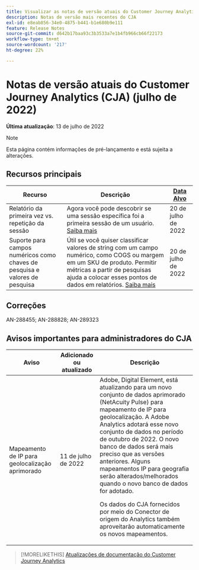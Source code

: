 ```yaml
---
title: Visualizar as notas de versão atuais do Customer Journey Analytics
description: Notas de versão mais recentes do CJA
exl-id: e8eab856-34e0-4875-b441-b1e680b9e111
feature: Release Notes
source-git-commit: d642b17baa93c3b3533a7e1b4fb966cb66f22173
workflow-type: tm+mt
source-wordcount: '217'
ht-degree: 22%

---
```


# Notas de versão atuais do Customer Journey Analytics (CJA) (julho de 2022)

**Última atualização**: 13 de julho de 2022

>[!NOTE]
>
>Esta página contém informações de pré-lançamento e está sujeita a alterações.

## Recursos principais

| Recurso | Descrição | [Data Alvo](/help/release-notes/releases.md) |
| ----------- | ---------- | ----- |
| Relatório da primeira vez vs. repetição da sessão | Agora você pode descobrir se uma sessão específica foi a primeira sessão de um usuário. [Saiba mais](https://experienceleague.adobe.com/docs/analytics-platform/using/cja-dataviews/data-views-usecases.html?lang=en#new-repeat) | 20 de julho de 2022 |
| Suporte para campos numéricos como chaves de pesquisa e valores de pesquisa | Útil se você quiser classificar valores de string com um campo numérico, como COGS ou margem em um SKU de produto. Permitir métricas a partir de pesquisas ajuda a colocar esses pontos de dados em relatórios. [Saiba mais](https://experienceleague.adobe.com/docs/analytics-platform/using/cja-connections/create-connection.html#numeric) | 20 de julho de 2022 |

## Correções

AN-288455; AN-288828; AN-289323

## Avisos importantes para administradores do CJA

| Aviso | Adicionado ou atualizado | Descrição |
| --- | --- | --- |
| Mapeamento de IP para geolocalização aprimorado | 11 de julho de 2022 | Adobe, Digital Element, está atualizando para um novo conjunto de dados aprimorado (NetAcuity Pulse) para mapeamento de IP para geolocalização. A Adobe Analytics adotará esse novo conjunto de dados no período de outubro de 2022. O novo banco de dados será mais preciso que as versões anteriores. Alguns mapeamentos IP para geografia serão alterados/melhorados quando o novo banco de dados for adotado.<p> Os dados do CJA fornecidos por meio do Conector de origem do Analytics também aproveitarão automaticamente os novos mapeamentos. |

>[!MORELIKETHIS]
>[Atualizações de documentação do Customer Journey Analytics](/help/release-notes/doc-changes.md)
